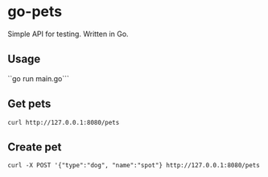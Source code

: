 # go-pets
Simple API for testing. Written in Go.

## Usage
``go run main.go```

## Get pets
```curl http://127.0.0.1:8080/pets```

## Create pet
```curl -X POST '{"type":"dog", "name":"spot"} http://127.0.0.1:8080/pets```
